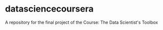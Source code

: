 # datasciencecoursera
A repository for the final project of the Course: The Data Scientist's Toolbox
